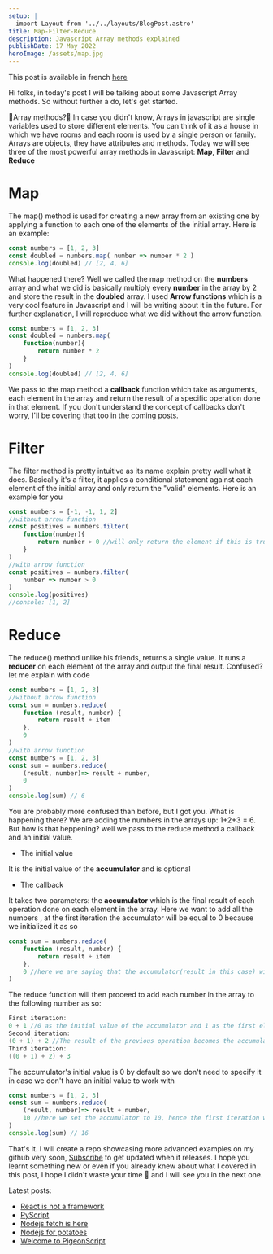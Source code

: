 ```yaml
---
setup: |
  import Layout from '../../layouts/BlogPost.astro'
title: Map-Filter-Reduce
description: Javascript Array methods explained
publishDate: 17 May 2022
heroImage: /assets/map.jpg
---
```

This post is available in french [here](/postsfr/map-filter-reduce)


Hi folks, in today's post I will be talking about some Javascript Array methods. So without further a do, let's get started.

🤔Array methods?🤔
In case you didn't know, Arrays in javascript are single variables used to store different elements. You can think of it as a house in which we have rooms and each room is used by a single person or family. Arrays are objects, they have attributes and methods. Today we will see three of the most powerful array methods in Javascript: **Map**, **Filter** and **Reduce**

# Map
The map() method is used for creating a new array from an existing one by applying a function to each one of the elements of the initial array. 
Here is an example:
```js
const numbers = [1, 2, 3]
const doubled = numbers.map( number => number * 2 )
console.log(doubled) // [2, 4, 6]
```
What happened there? Well we called the map method on the **numbers** array and what we did is basically multiply every **number** in the array by 2 and store the result in the **doubled** array. I used **Arrow functions** which is a very cool feature in Javascript and I will be writing about it in the future. For further explanation, I will reproduce what we did without the arrow function.
```js
const numbers = [1, 2, 3]
const doubled = numbers.map(
    function(number){
        return number * 2
    }
)
console.log(doubled) // [2, 4, 6]
```
We pass to the map method a **callback** function which take as arguments, each element in the array and return the result of a specific operation done in that element. If you don't understand the concept of callbacks don't worry, I'll be covering that too in the coming posts.

# Filter
The filter method is pretty intuitive as its name explain pretty well what it does. Basically it's a filter, it applies a conditional statement against each element of the initial array and only return the "valid" elements. Here is an example for you
```js
const numbers = [-1, -1, 1, 2]
//without arrow function
const positives = numbers.filter(
    function(number){
        return number > 0 //will only return the element if this is true
    }
)
//with arrow function
const positives = numbers.filter(
    number => number > 0
)
console.log(positives)
//console: [1, 2]
```

# Reduce
The reduce() method unlike his friends, returns a single value. It runs a **reducer** on each element of the array and output the final result. Confused? let me explain with code
```js
const numbers = [1, 2, 3]
//without arrow function
const sum = numbers.reduce(
    function (result, number) {
        return result + item
    },
    0
)
//with arrow function
const numbers = [1, 2, 3]
const sum = numbers.reduce(
    (result, number)=> result + number,
    0
)
console.log(sum) // 6
```
You are probably more confused than before, but I got you. What is happening there? We are adding the numbers in the arrays up: 1+2+3 = 6. But how is that heppening? well we pass to the reduce method a callback and an initial value. 
- The initial value

It is the initial value of the **accumulator** and is optional

- The callback

It takes two parameters: the **accumulator** which is the final result of each operation done on each element in the array. Here we want to add all the numbers , at the first iteration the accumulator will be equal to 0 because we initialized it as so
```js
const sum = numbers.reduce(
    function (result, number) {
        return result + item
    },
    0 //here we are saying that the accumulator(result in this case) will be initialized to 0
)
```
The reduce function will then proceed to add each number in the array to the following number as so:
```c
First iteration:
0 + 1 //0 as the initial value of the accumulator and 1 as the first element in the array
Second iteration:
(0 + 1) + 2 //The result of the previous operation becomes the accumulator and is added to the next number in the array
Third iteration:
((0 + 1) + 2) + 3 
```
The accumulator's initial value is 0 by default so we don't need to specify it in case we don't have an initial value to work with
```js
const numbers = [1, 2, 3]
const sum = numbers.reduce(
    (result, number)=> result + number,
    10 //here we set the accumulator to 10, hence the first iteration will be 10 + 1
)
console.log(sum) // 16
```

That's it. I will create a repo showcasing more advanced examples on my github very soon, [Subscribe](/subscribe) to get updated when it releases. I hope you learnt something new or even if you already knew about what I covered in this post, I hope I didn't waste your time 🙂 and I will see you in the next one.

Latest posts:
- [React is not a framework](/posts/react-is-not-a-framework)
- [PyScript](/posts/pyscript-a-quick-overview)
- [Nodejs fetch is here](/posts/node-fetch-is-here)
- [Nodejs for potatoes](/posts/nodejs-for-potatoes)
- [Welcome to PigeonScript](/posts/welcome-to-pigeonscript)